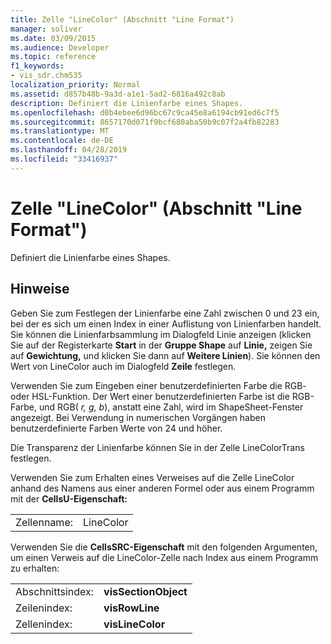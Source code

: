 ```yaml
---
title: Zelle "LineColor" (Abschnitt "Line Format")
manager: soliver
ms.date: 03/09/2015
ms.audience: Developer
ms.topic: reference
f1_keywords:
- vis_sdr.chm535
localization_priority: Normal
ms.assetid: d857b48b-9a3d-a1e1-5ad2-6816a492c8ab
description: Definiert die Linienfarbe eines Shapes.
ms.openlocfilehash: d0b4ebee6d96bc67c9ca45e8a6194cb91ed6c7f5
ms.sourcegitcommit: 8657170d071f9bcf680aba50b9c07f2a4fb82283
ms.translationtype: MT
ms.contentlocale: de-DE
ms.lasthandoff: 04/28/2019
ms.locfileid: "33416937"
---
```

# <a name="linecolor-cell-line-format-section"></a>Zelle "LineColor" (Abschnitt "Line Format")

Definiert die Linienfarbe eines Shapes.
  
## <a name="remarks"></a>Hinweise

Geben Sie zum Festlegen der Linienfarbe eine Zahl zwischen 0 und 23 ein, bei der es sich um einen Index in einer Auflistung von Linienfarben handelt. Sie können die Linienfarbsammlung im Dialogfeld Linie anzeigen (klicken Sie auf der Registerkarte **Start** in der **Gruppe Shape** auf **Linie,** zeigen Sie auf **Gewichtung,** und klicken Sie dann auf **Weitere Linien**).  Sie können den Wert von LineColor auch im Dialogfeld **Zeile** festlegen. 
  
Verwenden Sie zum Eingeben einer benutzerdefinierten Farbe die RGB- oder HSL-Funktion. Der Wert einer benutzerdefinierten Farbe ist die RGB-Farbe, und RGB( *r, g, b*), anstatt eine Zahl, wird im ShapeSheet-Fenster angezeigt. Bei Verwendung in numerischen Vorgängen haben benutzerdefinierte Farben Werte von 24 und höher. 
  
Die Transparenz der Linienfarbe können Sie in der Zelle LineColorTrans festlegen.
  
Verwenden Sie zum Erhalten eines Verweises auf die Zelle LineColor anhand des Namens aus einer anderen Formel oder aus einem Programm mit der **CellsU-Eigenschaft:** 
  
|||
|:-----|:-----|
|Zellenname:  <br/> |LineColor  <br/> |
   
Verwenden Sie die **CellsSRC-Eigenschaft** mit den folgenden Argumenten, um einen Verweis auf die LineColor-Zelle nach Index aus einem Programm zu erhalten: 
  
|||
|:-----|:-----|
|Abschnittsindex:  <br/> |**visSectionObject** <br/> |
|Zeilenindex:  <br/> |**visRowLine** <br/> |
|Zellenindex:  <br/> |**visLineColor** <br/> |
   

